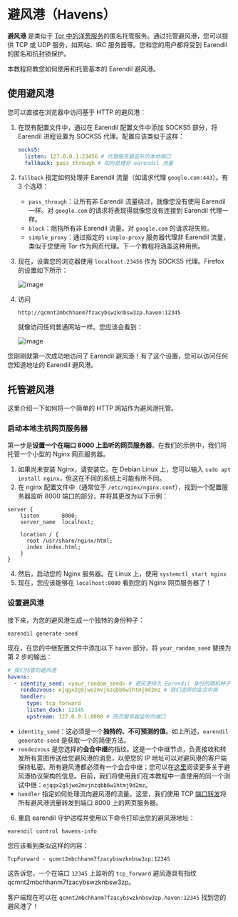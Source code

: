 # 避风港（Havens）

**避风港** 是类似于 [Tor 中的洋葱服务](https://community.torproject.org/onion-services/)的匿名托管服务。通过托管避风港，您可以提供 TCP 或 UDP 服务，如网站、IRC 服务器等。您和您的用户都将受到 Earendil 的匿名和抗封锁保护。

本教程将教您如何使用和托管基本的 Earendil 避风港。

## 使用避风港

您可以直接在浏览器中访问基于 HTTP 的避风港：

1. 在现有配置文件中，通过在 Earendil 配置文件中添加 SOCKS5 部分，将 Earendil 进程设置为 SOCKS5 代理。配置应该类似于这样：

   ```yaml
   socks5:
     listen: 127.0.0.1:23456 # 代理服务器监听的本地端口
     fallback: pass_through # 如何处理非 earendil 流量
   ```

2. `fallback` 指定如何处理非 Earendil 流量（如请求代理 `google.com:443`）。有 3 个选项：
   - `pass_through`：让所有非 Earendil 流量绕过，就像您没有使用 Earendil 一样。对 `google.com` 的请求将表现得就像您没有连接到 Earendil 代理一样。
   - `block`：阻挡所有非 Earendil 流量。对 `google.com` 的请求将失败。
   - `simple_proxy`：通过指定的 `simple-proxy` 服务器代理非 Earendil 流量，类似于您使用 Tor 作为网页代理。下一个教程将涵盖这种用例。
3. 现在，设置您的浏览器使用 `localhost:23456` 作为 SOCKS5 代理。Firefox 的设置如下所示：

   ![image](https://hackmd.io/_uploads/SkLZ828Sp.png)

4. 访问

   ```!
   http://qcmnt2mbchhanm7fzacybswzknbsw3zp.haven:12345
   ```

   就像访问任何普通网站一样。您应该会看到：

   ![image](https://hackmd.io/_uploads/rJMmF3LHT.png)

您刚刚就第一次成功地访问了 Earendil 避风港！有了这个设置，您可以访问任何您知道地址的 Earendil 避风港。

## 托管避风港

这里介绍一下如何将一个简单的 HTTP 网站作为避风港托管。

### 启动本地主机网页服务器

第一步是**设置一个在端口 8000 上监听的网页服务器**。在我们的示例中，我们将托管一个小型的 Nginx 网页服务器。

1. 如果尚未安装 Nginx，请安装它。在 Debian Linux 上，您可以输入 `sudo apt install nginx`，但这在不同的系统上可能有所不同。
2. 在 nginx 配置文件中（通常位于 `/etc/nginx/nginx.conf`），找到一个配置服务器监听 8000 端口的部分，并将其更改为以下示例：

```
server {
    listen       8000;
    server_name  localhost;

    location / {
      root /usr/share/nginx/html;
      index index.html;
    }
}
```

4. 然后，启动您的 Nginx 服务器。在 Linux 上，使用 `systemctl start nginx`
5. 现在，您应该能够在 `localhost:8000` 看到您的 Nginx 网页服务器了！

### 设置避风港

接下来，为您的避风港生成一个独特的身份种子：

```shell-session
earendil generate-seed
```

现在，在您的中继配置文件中添加以下 `haven` 部分，将 `your_random_seed` 替换为第 2 步的输出：

```yaml
# 我们托管的避风港
havens:
  - identity_seed: <your_random_seed> # 避风港持久 Earendil 身份的随机种子
    rendezvous: ejqgx2g5jwe2mvjnzqbb6w1htmj9d2mz # 我们选择的会合中继
    handler:
      type: tcp_forward
      listen_dock: 12345
      upstream: 127.0.0.1:8000 # 网页服务器监听的端口
```

- `identity_seed`：这必须是一个**独特的、不可预测的值**。如上所述，`earendil generate-seed` 是获取一个的简便方法。
- `rendezvous` 是您选择的**会合中继**的指纹。这是一个中继节点，负责接收和转发所有意图传送给您避风港的消息，以便您的 IP 地址可以对避风港的客户端保持私密。所有避风港都必须有一个会合中继；您可以在[这里](https://docs.earendil.network/wiki/protocols/haven-protocol)阅读更多关于避风港协议架构的信息。目前，我们将使用我们在本教程中一直使用的同一个测试中继：`ejqgx2g5jwe2mvjnzqbb6w1htmj9d2mz`。
- `handler` 指定如何处理流向避风港的流量。这里，我们使用 TCP [端口转发](https://en.wikipedia.org/wiki/Port_forwarding)将所有避风港流量转发到端口 8000 上的网页服务器。

6. 重启 earendil 守护进程并使用以下命令打印出您的避风港地址：

```shell-session
earendil control havens-info
```

您应该看到类似这样的内容：

```
TcpForward - qcmnt2mbchhanm7fzacybswzknbsw3zp:12345
```

这告诉您，一个在端口 `12345` 上监听的 `tcp_forward` 避风港具有指纹 qcmnt2mbchhanm7fzacybswzknbsw3zp。

客户端现在可以在 `qcmnt2mbchhanm7fzacybswzknbsw3zp.haven:12345` 找到您的避风港了！
